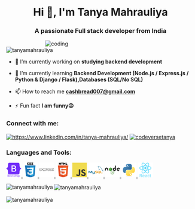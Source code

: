 
<h1 align="center">Hi 👋, I'm Tanya Mahrauliya</h1>
<h3 align="center">A passionate Full stack developer from India</h3>

<img align="right" alt="coding" width="400" src="https://miro.medium.com/0*yBvA5CnEX3Sd4aod.gif">
<p align="left"> <img src="https://komarev.com/ghpvc/?username=tanyamahrauliya&label=Profile%20views&color=0e75b6&style=flat" alt="tanyamahrauliya" /> </p>

- 🔭 I’m currently working on **studying backend development**

- 🌱 I’m currently learning **Backend Development (Node.js / Express.js / Python & Django / Flask),Databases (SQL/No SQL)**

- 📫 How to reach me **cashbread007@gmail.com**

- ⚡ Fun fact **I am funny😉**

<h3 align="left">Connect with me:</h3>
<p align="left">
<a href="https://linkedin.com/in/https://www.linkedin.com/in/tanya-mahrauliya/" target="blank"><img align="center" src="https://raw.githubusercontent.com/rahuldkjain/github-profile-readme-generator/master/src/images/icons/Social/linked-in-alt.svg" alt="https://www.linkedin.com/in/tanya-mahrauliya/" height="30" width="40" /></a>
<a href="https://www.youtube.com/c/codeversetanya" target="blank"><img align="center" src="https://raw.githubusercontent.com/rahuldkjain/github-profile-readme-generator/master/src/images/icons/Social/youtube.svg" alt="codeversetanya" height="30" width="40" /></a>
</p>

<h3 align="left">Languages and Tools:</h3>
<p align="left"> <a href="https://getbootstrap.com" target="_blank" rel="noreferrer"> <img src="https://raw.githubusercontent.com/devicons/devicon/master/icons/bootstrap/bootstrap-plain-wordmark.svg" alt="bootstrap" width="40" height="40"/> </a> <a href="https://www.w3schools.com/css/" target="_blank" rel="noreferrer"> <img src="https://raw.githubusercontent.com/devicons/devicon/master/icons/css3/css3-original-wordmark.svg" alt="css3" width="40" height="40"/> </a> <a href="https://expressjs.com" target="_blank" rel="noreferrer"> <img src="https://raw.githubusercontent.com/devicons/devicon/master/icons/express/express-original-wordmark.svg" alt="express" width="40" height="40"/> </a> <a href="https://www.w3.org/html/" target="_blank" rel="noreferrer"> <img src="https://raw.githubusercontent.com/devicons/devicon/master/icons/html5/html5-original-wordmark.svg" alt="html5" width="40" height="40"/> </a> <a href="https://developer.mozilla.org/en-US/docs/Web/JavaScript" target="_blank" rel="noreferrer"> <img src="https://raw.githubusercontent.com/devicons/devicon/master/icons/javascript/javascript-original.svg" alt="javascript" width="40" height="40"/> </a> <a href="https://www.mysql.com/" target="_blank" rel="noreferrer"> <img src="https://raw.githubusercontent.com/devicons/devicon/master/icons/mysql/mysql-original-wordmark.svg" alt="mysql" width="40" height="40"/> </a> <a href="https://nodejs.org" target="_blank" rel="noreferrer"> <img src="https://raw.githubusercontent.com/devicons/devicon/master/icons/nodejs/nodejs-original-wordmark.svg" alt="nodejs" width="40" height="40"/> </a> <a href="https://www.python.org" target="_blank" rel="noreferrer"> <img src="https://raw.githubusercontent.com/devicons/devicon/master/icons/python/python-original.svg" alt="python" width="40" height="40"/> </a> <a href="https://reactjs.org/" target="_blank" rel="noreferrer"> <img src="https://raw.githubusercontent.com/devicons/devicon/master/icons/react/react-original-wordmark.svg" alt="react" width="40" height="40"/> </a> </p>

<p><img align="left" src="https://github-readme-stats.vercel.app/api/top-langs?username=tanyamahrauliya&show_icons=true&locale=en&layout=compact" alt="tanyamahrauliya" /></p>

<p>&nbsp;<img align="center" src="https://github-readme-stats.vercel.app/api?username=tanyamahrauliya&show_icons=true&locale=en" alt="tanyamahrauliya" /></p>

<p><img align="center" src="https://github-readme-streak-stats.herokuapp.com/?user=tanyamahrauliya&" alt="tanyamahrauliya" /></p>
